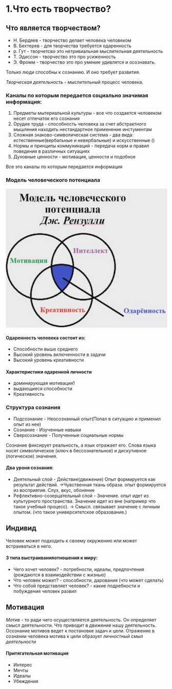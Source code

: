 1.Что есть творчество?
========================

## Что является творчеством? 
- Н. Бердяев - творчество делает человека человеком
- В. Бехтерев - для творчества требуется одаренность
- р. Гут - творчетсво это  нетривиальная мыслительная деятельность
- Т. Эдиссон - творчество это про усиженность
- Э. Фромм - творчество это про умение удивлятся и осознавать.

Только люди способны к сознанию. И оно требует развития. 

*Творческая деятельность* - мыслительный процесс человека.

### Каналы по которым передается социально значимая информация:
1. Предметы мытериальной культуры - все что создается человеком несет отпечаток его сознания
2. Орудие труда - способность человека за счет абстрактного мышления находить нестандартное применение инстументам
3. Сложная знаково-символическая система - два вида: естественные(вербальные и невербальные) и искусственные ()
4. Нормы и принципы коммуникаций - передача норм и правил поведения в различных ситуациях
5. Духовные ценности - мотивация, ценности и подобное

Все это каналы по которым передается информация

### Модель человеческого потенциала
![Human_potential_model](../media/qownnotes-media-ZiePfE.png)

#### Одаренность человека состоит из:
- Способности выше среднего
- Высокий уровень включенности в задачи
- Высокий уровень креативности

#### Характеристики одаренной личности
- доминирующая мотивация1
- выдающиеся способности
- Креативность


### Структура сознания
- Подсознание - Неосознанный опыт(Попал в ситуацию и применил опыт из нее)
- Сознание - Изученные навыки
- Сверхсознание - Полученные социальные нормы

Сознание фиксирует реальность, а язык отражает его.
Слова языка носят символическое (ключ в бессознательное) и дискутивное (логическое) значения.
 
#### Два уроня сознания: 
- Деятельный слой - Действие(движение)  Опыт формируется как результат действий. ->Чувственная ткань образа. опыт формируется из восприятия. Слух, вкус, обоняние
- Рефлективно-созерцательный слой - Значение. опыт идет из культурного пространства. Значение идет из вне (например что такое учебный процесс). -> Смысл. связывает значение с личным опытом. (что такое университетское образование.)

## Индивид
Человек может подходить к своему окружению или может встраиваться в него.
#### 3 типа выстраиванияотношения к миру:
- Чего хочет человек? - потребности, идеалы, предпочтения (рождаются в взаимодействии с жизнью)
- Что человек может? - способности, дарования (что может сделать)
- Что собой представляет человек? - какие подребности и побуждения человек развил

##  Мотивация
*Мотив* - то ради чего осуществляется деятельность. Он определяет смысл деятельности.
Что приводит в движение нашу деятельность.
Осознание мотивов ведет к постановке задач и цели. Отражение в сознании человека мотива к цели образует *личностный смыл деятельности*
#### Притягательная мотивация
- Интерес 
- Мечты
- Идеалы
- Убеждения



